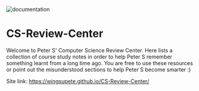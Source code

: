 ![documentation](https://github.com/WingsUpete/CS-Review-Center/workflows/documentation/badge.svg)
# CS-Review-Center
Welcome to Peter S' Computer Science Review Center. Here lists a collection of course study notes in order to help Peter S remember something learnt from a long time ago. You are free to use these resources or point out the misunderstood sections to help Peter S become smarter :)

Site link: https://wingsupete.github.io/CS-Review-Center/
